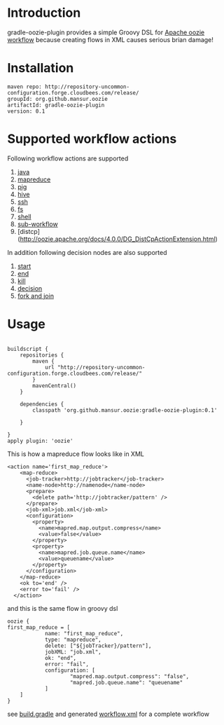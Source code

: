 # Introduction
gradle-oozie-plugin provides a simple Groovy DSL for [Apache oozie workflow](http://oozie.apache.org/) because creating
flows in XML causes serious brian damage!

# Installation
```
maven repo: http://repository-uncommon-configuration.forge.cloudbees.com/release/
groupId: org.github.mansur.oozie
artifactId: gradle-oozie-plugin
version: 0.1
```
# Supported workflow actions
Following workflow actions are supported

1. [java](http://oozie.apache.org/docs/3.3.0/WorkflowFunctionalSpec.html#a3.2.7_Java_Action)
2. [mapreduce](http://oozie.apache.org/docs/3.3.0/WorkflowFunctionalSpec.html#a3.2.2_Map-Reduce_Action)
3. [pig](http://oozie.apache.org/docs/3.3.0/WorkflowFunctionalSpec.html#a3.2.3_Pig_Action)
4. [hive](http://oozie.apache.org/docs/3.3.0/DG_HiveActionExtension.html)
5. [ssh](http://oozie.apache.org/docs/3.3.0/WorkflowFunctionalSpec.html#a3.2.5_Ssh_Action)
6. [fs](http://oozie.apache.org/docs/3.3.0/WorkflowFunctionalSpec.html#a3.2.4_Fs_HDFS_action)
7. [shell](http://oozie.apache.org/docs/3.3.0/DG_ShellActionExtension.html)
8. [sub-workflow](http://oozie.apache.org/docs/3.3.0/WorkflowFunctionalSpec.html#a3.2.6_Sub-workflow_Action)
9. [distcp] (http://oozie.apache.org/docs/4.0.0/DG_DistCpActionExtension.html)

In addition following decision nodes are also supported

 1. [start](http://oozie.apache.org/docs/3.3.0/WorkflowFunctionalSpec.html#a3.1.1_Start_Control_Node)
 2. [end](http://oozie.apache.org/docs/3.3.0/WorkflowFunctionalSpec.html#a3.1.2_End_Control_Node)
 3. [kill](http://oozie.apache.org/docs/3.3.0/WorkflowFunctionalSpec.html#a3.1.3_Kill_Control_Node)
 4. [decision](http://oozie.apache.org/docs/3.3.0/WorkflowFunctionalSpec.html#a3.1.4_Decision_Control_Node)
 5. [fork and join](http://oozie.apache.org/docs/3.3.0/WorkflowFunctionalSpec.html#a3.1.5_Fork_and_Join_Control_Nodes)

# Usage

```grrovy

buildscript {
    repositories {
        maven {
            url "http://repository-uncommon-configuration.forge.cloudbees.com/release/"
        }
        mavenCentral()
    }

    dependencies {
        classpath 'org.github.mansur.oozie:gradle-oozie-plugin:0.1'

    }

}
apply plugin: 'oozie'

```


This is how a mapreduce flow looks like in XML

```
<action name='first_map_reduce'>
    <map-reduce>
      <job-tracker>http://jobtracker</job-tracker>
      <name-node>http://namenode</name-node>
      <prepare>
        <delete path='http://jobtracker/pattern' />
      </prepare>
      <job-xml>job.xml</job-xml>
      <configuration>
        <property>
          <name>mapred.map.output.compress</name>
          <value>false</value>
        </property>
        <property>
          <name>mapred.job.queue.name</name>
          <value>queuename</value>
        </property>
      </configuration>
    </map-reduce>
    <ok to='end' />
    <error to='fail' />
  </action>
```

and this is the same flow in groovy dsl

```
oozie {
first_map_reduce = [
            name: "first_map_reduce",
            type: "mapreduce",
            delete: ["${jobTracker}/pattern"],
            jobXML: "job.xml",
            ok: "end",
            error: "fail",
            configuration: [
                    "mapred.map.output.compress": "false",
                    "mapred.job.queue.name": "queuename"
            ]
    ]
}
```

see [build.gradle](https://github.com/MuhammadAshraf/gradle-oozie-plugin/blob/master/example/build.gradle) and generated [workflow.xml](https://github.com/MuhammadAshraf/gradle-oozie-plugin/blob/master/example/workflow/oozie_flow.xml) for a complete workflow
